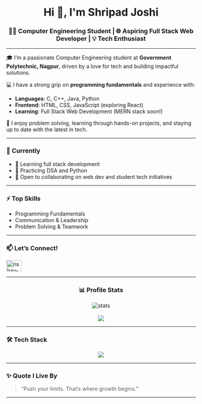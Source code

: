 <h1 align="center">Hi 👋, I'm Shripad Joshi</h1>
<h3 align="center">👨‍💻 Computer Engineering Student | 🌐 Aspiring Full Stack Web Developer | 💡 Tech Enthusiast</h3>

---

🎓 I’m a passionate Computer Engineering student at **Government Polytechnic, Nagpur**, driven by a love for tech and building impactful solutions.

💻 I have a strong grip on **programming fundamentals** and experience with:
- **Languages**: C, C++, Java, Python
- **Frontend**: HTML, CSS, JavaScript (exploring React)
- **Learning**: Full Stack Web Development (MERN stack soon!)

🚀 I enjoy problem solving, learning through hands-on projects, and staying up to date with the latest in tech.

---

### 🔭 Currently
- 🌱 Learning full stack development
- 🧠 Practicing DSA and Python
- 🤝 Open to collaborating on web dev and student tech initiatives

---

### ⚡ Top Skills
- Programming Fundamentals  
- Communication & Leadership  
- Problem Solving & Teamwork  

---

### 📫 Let’s Connect!
<p align="left">
  <a href="https://www.linkedin.com/in/shrijoshi24" target="_blank">
    <img align="center" src="https://raw.githubusercontent.com/rahuldkjain/github-profile-readme-generator/master/src/images/icons/Social/linked-in-alt.svg" alt="rishav-chanda-b89a791b3" height="30" width="40" style="max-width: 100%;">
  </a>
</p>

---

<h3 align="center">📊 Profile Stats</h3>
<p align="center">
  <img src="https://github-readme-stats.vercel.app/api?username=Shripad-24&show_icons=true&theme=tokyonight" alt="stats" />
  <br />
  </br>
  <img src="https://github-readme-streak-stats.herokuapp.com/?user=Shripad-24&theme=tokyonight" />
</p>

---

### 🛠️ Tech Stack
<p align="center">
  <img src="https://skillicons.dev/icons?i=python,java,c,cpp,html,css,js,git,github,vscode" />
</p>

---

### ✨ Quote I Live By
> “Push your limits. That’s where growth begins.”

---

